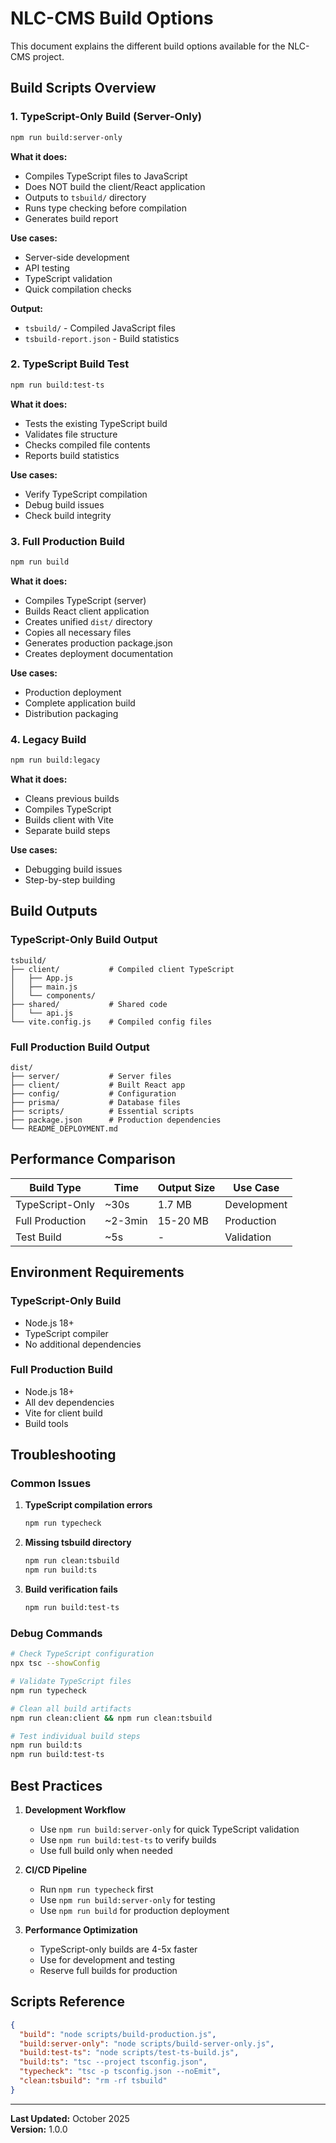 # NLC-CMS Build Options

This document explains the different build options available for the NLC-CMS project.

## Build Scripts Overview

### 1. TypeScript-Only Build (Server-Only)
```bash
npm run build:server-only
```

**What it does:**
- Compiles TypeScript files to JavaScript
- Does NOT build the client/React application
- Outputs to `tsbuild/` directory
- Runs type checking before compilation
- Generates build report

**Use cases:**
- Server-side development
- API testing
- TypeScript validation
- Quick compilation checks

**Output:**
- `tsbuild/` - Compiled JavaScript files
- `tsbuild-report.json` - Build statistics

### 2. TypeScript Build Test
```bash
npm run build:test-ts
```

**What it does:**
- Tests the existing TypeScript build
- Validates file structure
- Checks compiled file contents
- Reports build statistics

**Use cases:**
- Verify TypeScript compilation
- Debug build issues
- Check build integrity

### 3. Full Production Build
```bash
npm run build
```

**What it does:**
- Compiles TypeScript (server)
- Builds React client application
- Creates unified `dist/` directory
- Copies all necessary files
- Generates production package.json
- Creates deployment documentation

**Use cases:**
- Production deployment
- Complete application build
- Distribution packaging

### 4. Legacy Build
```bash
npm run build:legacy
```

**What it does:**
- Cleans previous builds
- Compiles TypeScript
- Builds client with Vite
- Separate build steps

**Use cases:**
- Debugging build issues
- Step-by-step building

## Build Outputs

### TypeScript-Only Build Output
```
tsbuild/
├── client/           # Compiled client TypeScript
│   ├── App.js
│   ├── main.js
│   └── components/
├── shared/           # Shared code
│   └── api.js
└── vite.config.js    # Compiled config files
```

### Full Production Build Output
```
dist/
├── server/           # Server files
├── client/           # Built React app
├── config/           # Configuration
├── prisma/           # Database files
├── scripts/          # Essential scripts
├── package.json      # Production dependencies
└── README_DEPLOYMENT.md
```

## Performance Comparison

| Build Type | Time | Output Size | Use Case |
|------------|------|-------------|----------|
| TypeScript-Only | ~30s | 1.7 MB | Development |
| Full Production | ~2-3min | 15-20 MB | Production |
| Test Build | ~5s | - | Validation |

## Environment Requirements

### TypeScript-Only Build
- Node.js 18+
- TypeScript compiler
- No additional dependencies

### Full Production Build
- Node.js 18+
- All dev dependencies
- Vite for client build
- Build tools

## Troubleshooting

### Common Issues

1. **TypeScript compilation errors**
   ```bash
   npm run typecheck
   ```

2. **Missing tsbuild directory**
   ```bash
   npm run clean:tsbuild
   npm run build:ts
   ```

3. **Build verification fails**
   ```bash
   npm run build:test-ts
   ```

### Debug Commands

```bash
# Check TypeScript configuration
npx tsc --showConfig

# Validate TypeScript files
npm run typecheck

# Clean all build artifacts
npm run clean:client && npm run clean:tsbuild

# Test individual build steps
npm run build:ts
npm run build:test-ts
```

## Best Practices

1. **Development Workflow**
   - Use `npm run build:server-only` for quick TypeScript validation
   - Use `npm run build:test-ts` to verify builds
   - Use full build only when needed

2. **CI/CD Pipeline**
   - Run `npm run typecheck` first
   - Use `npm run build:server-only` for testing
   - Use `npm run build` for production deployment

3. **Performance Optimization**
   - TypeScript-only builds are 4-5x faster
   - Use for development and testing
   - Reserve full builds for production

## Scripts Reference

```json
{
  "build": "node scripts/build-production.js",
  "build:server-only": "node scripts/build-server-only.js",
  "build:test-ts": "node scripts/test-ts-build.js",
  "build:ts": "tsc --project tsconfig.json",
  "typecheck": "tsc -p tsconfig.json --noEmit",
  "clean:tsbuild": "rm -rf tsbuild"
}
```

---

**Last Updated:** October 2025  
**Version:** 1.0.0